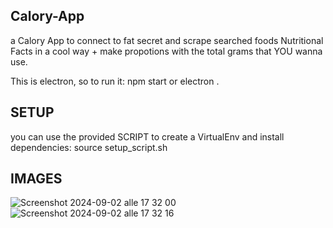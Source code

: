 ## Calory-App
a Calory App to connect to fat secret and scrape searched foods Nutritional Facts in a cool way + make propotions with the total grams that YOU wanna use.

This is electron, so to run it: npm start or electron .


## SETUP 
you can use the provided SCRIPT to create a VirtualEnv and install dependencies: source setup_script.sh     

## IMAGES


![Screenshot 2024-09-02 alle 17 32 00](https://github.com/user-attachments/assets/0983c65b-0ee6-4094-8fc7-1e5c219caefa)
![Screenshot 2024-09-02 alle 17 32 16](https://github.com/user-attachments/assets/1c213ef2-31f3-4e40-9578-c00574b7ec1d)
